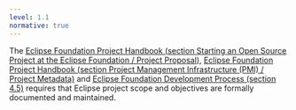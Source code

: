 ```yaml
---
level: 1.1
normative: true
---
```


The [Eclipse Foundation Project Handbook (section Starting an Open Source Project at the Eclipse Foundation / Project Proposal)](https://www.eclipse.org/projects/handbook/#starting-proposal), [Eclipse Foundation Project Handbook (section Project Management Infrastructure (PMI) / Project Metadata)](https://www.eclipse.org/projects/handbook/#pmi-metadata) and [Eclipse Foundation Development Process (section 4.5)](https://www.eclipse.org/projects/dev_process/development_process_2018/#4_5_Scope) requires that Eclipse project scope and objectives are formally documented and maintained.
